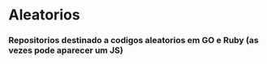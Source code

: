 # Aleatorios

### Repositorios destinado a codigos aleatorios em GO e Ruby (as vezes pode aparecer um JS)

